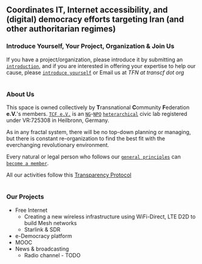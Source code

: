 ## Coordinates IT, Internet accessibility, and (digital) democracy efforts targeting Iran (and other authoritarian regimes)


### Introduce Yourself, Your Project, Organization & Join Us
If you have a project/organization, please introduce it by submitting an [`introduction`](https://github.com/tcfev/task-force-nika/issues/new?assignees=&labels=Introduction&template=intorduce-your-organization-project.md&title=Project%2FOrganization+Introduction), and if you are interested in offering your expertise to help our cause, please [`introduce yourself`](https://github.com/tcfev/task-force-nika/discussions/2) or Email us at *TFN at transcf dot org*
#
### About Us
This space is owned collectively by **T**ransnational **C**ommunity **F**ederation **e.V.**'s members.
[`TCF e.V.`](https://transcf.org) is an [`NG`](https://en.wikipedia.org/wiki/Non-governmental_organization)-[`NPO`](https://en.wikipedia.org/wiki/Nonprofit_organization) [`heterarchical`](https://en.wikipedia.org/wiki/Heterarchy) civic lab registered under VR:725308 in Heilbronn, Germany.

As in any fractal system, there will be no top-down planning or managing, but there is constant re-organization to find the best fit with the everchanging revolutionary environment.

Every natural or legal person who follows our [`general principles`](https://github.com/tcfev/task-force-nika/blob/main/general-principles.md) can [`become a member`](https://github.com/tcfev/task-force-nika/discussions/2).  

All our activities follow this [Transparency Protocol](https://github.com/tcfev/task-force-nika/blob/main/assets/Protocols/transparency-protocol.md) 
#
### Our Projects
- Free Internet
  - Creating a new wireless infrastructure using WiFi-Direct, LTE D2D to build Mesh networks
  - Starlink & SDR
- e-Democracy platform
- MOOC 
- News & broadcasting 
  - Radio channel - TODO
